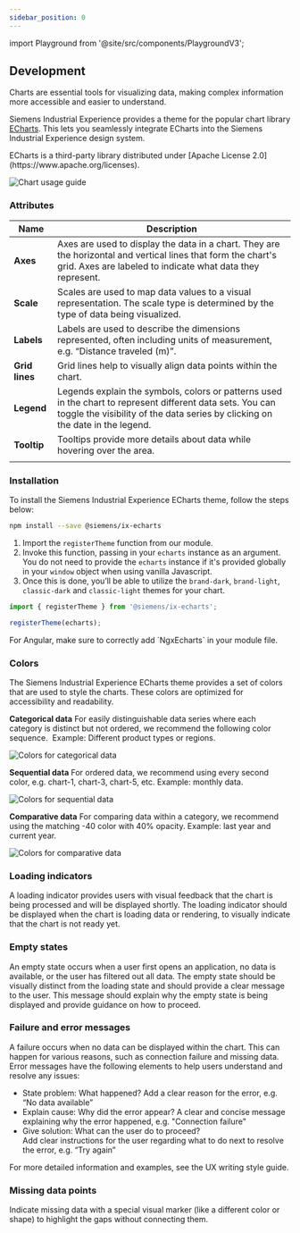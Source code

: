 ```yaml
---
sidebar_position: 0
---
```

import Playground from '@site/src/components/PlaygroundV3';

## Development
<!-- introduction start -->
Charts are essential tools for visualizing data, making complex information more accessible and easier to understand.
<!-- introduction end -->
Siemens Industrial Experience provides a theme for the popular chart library [ECharts](https://echarts.apache.org/handbook/en/get-started).
This lets you seamlessly integrate ECharts into the Siemens Industrial Experience design system.

<div className="siemens-brand-section">
ECharts is a third-party library distributed under [Apache License 2.0](https://www.apache.org/licenses).
</div>

![Chart usage guide](https://www.figma.com/design/wEptRgAezDU1z80Cn3eZ0o/iX-Pattern-Illustrations?node-id=3532-4181&t=MD9MvUCkoIcmSi8H-4)

### Attributes

| Name           | Description                                                                                                                                                                                  |
| -------------- | -------------------------------------------------------------------------------------------------------------------------------------------------------------------------------------------- |
| **Axes**       | Axes are used to display the data in a chart. They are the horizontal and vertical lines that form the chart's grid. Axes are labeled to indicate what data they represent.                  |
| **Scale**      | Scales are used to map data values to a visual representation. The scale type is determined by the type of data being visualized.                                                            |
| **Labels**     | Labels are used to describe the dimensions represented, often including units of measurement, e.g. “Distance traveled (m)”.                                                                  |
| **Grid lines** | Grid lines help to visually align data points within the chart.                                                                                                                           |
| **Legend**     | Legends explain the symbols, colors or patterns used in the chart to represent different data sets. You can toggle the visibility of the data series by clicking on the date in the legend. |
| **Tooltip**    | Tooltips provide more details about data while hovering over the area.                                                                                                           |
|                |                                                                                                                                                                                              |
### Installation

To install the Siemens Industrial Experience ECharts theme, follow the steps below:

```sh
npm install --save @siemens/ix-echarts
```

1. Import the `registerTheme` function from our module.
2. Invoke this function, passing in your `echarts` instance as an argument. You do not need to provide the `echarts` instance if it's provided globally in your `window` object when using vanilla Javascript.
3. Once this is done, you’ll be able to utilize the `brand-dark`, `brand-light`, `classic-dark` and `classic-light` themes for your chart.

```typescript
import { registerTheme } from '@siemens/ix-echarts';

registerTheme(echarts);
```

<div className="Angular">
For Angular, make sure to correctly add `NgxEcharts` in your module file.
</div>

### Colors

The Siemens Industrial Experience ECharts theme provides a set of colors that are used to style the charts. These colors are optimized for accessibility and readability.

**Categorical data**
For easily distinguishable data series where each category is distinct but not ordered, we recommend the following color sequence. 
Example: Different product types or regions.

![Colors for categorical data](https://www.figma.com/design/wEptRgAezDU1z80Cn3eZ0o/iX-Pattern-Illustrations?node-id=3223-1647&t=MD9MvUCkoIcmSi8H-4)

**Sequential data**
For ordered data, we recommend using every second color, e.g. chart-1, chart-3, chart-5, etc. Example: monthly data.

![Colors for sequential data](https://www.figma.com/design/wEptRgAezDU1z80Cn3eZ0o/iX-Pattern-Illustrations?node-id=3225-2412&t=MD9MvUCkoIcmSi8H-4)

**Comparative data**
For comparing data within a category, we recommend using the matching -40 color with 40% opacity. Example: last year and current year.

![Colors for comparative data](https://www.figma.com/design/wEptRgAezDU1z80Cn3eZ0o/iX-Pattern-Illustrations?node-id=3225-2885&t=MD9MvUCkoIcmSi8H-4)

<Playground
height="40rem"
name="echarts"
noMargin>
</Playground>

### Loading indicators

A loading indicator provides users with visual feedback that the chart is being processed and will be displayed shortly. The loading indicator should be displayed when the chart is loading data or rendering, to visually indicate that the chart is not ready yet.

### Empty states

An empty state occurs when a user first opens an application, no data is available, or the user has filtered out all data. The empty state should be visually distinct from the loading state and should provide a clear message to the user. This message should explain why the empty state is being displayed and provide guidance on how to proceed. 

<Playground
height="40rem"
name="echarts-empty-state"
noMargin>
</Playground>

### Failure and error messages

A failure occurs when no data can be displayed within the chart. This can happen for various reasons, such as connection failure and missing data. Error messages have the following elements to help users understand and resolve any issues:

- State problem: What happened?​ Add a clear reason for the error, e.g. “No data available”
- Explain cause: Why did the error appear?​ A clear and concise message explaining why the error happened, e.g. "Connection failure"
- Give solution: What can the user do to proceed?​  
  Add clear instructions for the user regarding what to do next to resolve the error, e.g. “Try again”

For more detailed information and examples, see the UX writing style guide.

### Missing data points

Indicate missing data with a special visual marker (like a different color or shape) to highlight the gaps without connecting them.

